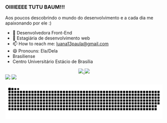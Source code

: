 ### OIIIIEEEE TUTU BAUM!!!
Aos poucos descobrindo o mundo do desenvolvimento e a cada dia me apaixonando por ele :)

- 🔭 Desenvolvedora Front-End
- 🌱 Estagiária de desenvolvimento web
- 📫 How to reach me: luana13paula@gmail.com
- 😄 Pronouns: Ela/Dela
- Brasiliense
- Centro Universitário Estácio de Brasília

<div align="center">
  <a href="https://github.com/Luana2002">
  <img height="150em" src="https://github-readme-stats.vercel.app/api?username=Luana2002&show_icons=true&theme=dark&include_all_commits=true&count_private=true"/>
  <img height="150em" src="https://github-readme-stats.vercel.app/api/top-langs/?username=Luana2002&layout=compact&langs_count=7&theme=dark"/>
</div>
  
<div>
  <a href="https://www.instagram.com/luaninha_moon/" target="_blank"><img src="https://img.shields.io/badge/-Instagram-%23E4405F?style=for-the- badge&logo=instagram&logoColor=white" target="_blank"></a>
  <a href="https://www.linkedin.com/in/luana-rodrigues-1842ab1a4" target="_blank"><img src="https://img.shields.io/badge/-LinkedIn-%230077B5?style=for-the-badge&logo=linkedin&logoColor=white" target="_blank"></a>  
  
</div>
  
![Snake animation](https://github.com/Luana2002/Luana2002/blob/output/github-contribution-grid-snake.svg)
